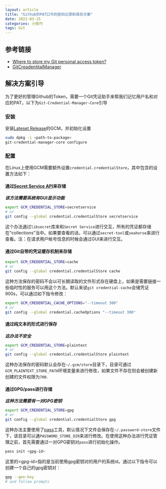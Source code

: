 ```yaml
---
layout: article
title: "Github的PAT口令的密码记录和保存方案"
date: 2022-03-15
categories: 小技巧
tags: Git
---
```


## 参考链接

* [Where to store my Git personal access token?](https://stackoverflow.com/a/51505417)
* [GitCreadentitalManager](https://github.com/GitCredentialManager/git-credential-manager/blob/main/docs/credstores.md)

## 解决方案引导

为了更好的管理Github的Token，需要一个Git凭证助手来帮我们记忆用户名和对应的PAT，以下为`Git-Credential-Manager-Core`引导

### 安装

安装[Lateset Release](https://github.com/microsoft/Git-Credential-Manager-Core/releases/)的GCM，并初始化设置

   ```bash
   sudo dpkg -i <path-to-package>
   git-credential-manager-core configure
   ```

### 配置

在Linux上使用GCM需要额外设置`credential.credentialStore`，其中包含的设置方法如下：

#### 通过[Secret Service API](https://specifications.freedesktop.org/secret-service/latest/)来存储
  
***该方法需要系统有GUI显示功能***

```bash
export GCM_CREDENTIAL_STORE=secretservice
# or
git config --global credential.credentialStore secretservice
```

这个办法通过`libsecret`库来和`Secret Service`进行交互，所有的凭证都存储在“collections”当中。如果要查看的话，可以通过`secret-tool`或`seahorse`来进行查看。注：在请求用户帐号信息的时候会通过GUI来进行交互。

#### 通过Git自带的凭证缓存机制来存储

```bash
export GCM_CREDENTIAL_STORE=cache
# or
git config --global credential.credentialStore cache
```

这种方法保存的密码不会以可长期读取的文件形式存在硬盘上，如果是需要链接一些临时性的服务可以用这个方法。默认来说`git credential-cache`会储凭证900s，可以通过如下指令修改：

```bash
export GCM_CREDENTIAL_CACHE_OPTIONS="--timeout 300"
# or
git config --global credential.cacheOptions "--timeout 300"
```

#### 通过纯文本的形式进行保存
  
***这办法不安全***

```bash
export GCM_CREDENTIAL_STORE=plaintext
# or
git config --global credential.credentialStore plaintext
```

这种办法保存的密码默认会存在`~/.gcm/store`目录下，目录可通过`GCM_PLAINTEXT_STORE_PATH`环境变量来进行修改，如果文件不存在则会被创建新创建的文件权限为`700`.

#### 通过GPG/pass进行存储

***这种方法需要有一对GPG密钥***

```bash
export GCM_CREDENTIAL_STORE=gpg
# or
git config --global credential.credentialStore gpg
```

这种办法主要使用了[pass](https://www.passwordstore.org/)工具，默认情况下文件会保存在`~/.password-store`文件下，该目录可以通`PASSWORD_STORE_DIR`来进行修改。在使用这种办法进行凭证管理之前，首先需要通过一对GPG密钥对`pass`进行初始化操作。

```bash
pass init <gpg-id>
```

这里的\<gpg-id\>指的是当前使用gpg密钥对的用户的系统id。通过以下指令可以创建一个自己的gpg密钥对：

```bash
gpg --gen-key
# and follow prompts
```
